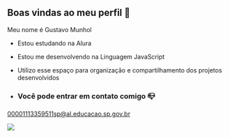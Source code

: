 ## Boas vindas ao meu perfil 🥇

Meu nome é Gustavo Munhol 

- Estou estudando na Alura
- Estou me desenvolvendo na Linguagem JavaScript
- Utilizo esse espaço para organização e compartilhamento dos projetos desenvolvidos

- ### Você pode entrar em contato comigo 📪

00001113359511sp@al.educacao.sp.gov.br

![](https://media1.tenor.com/m/bQv81u4pK_YAAAAC/luffy-mini-luffy.gif)
